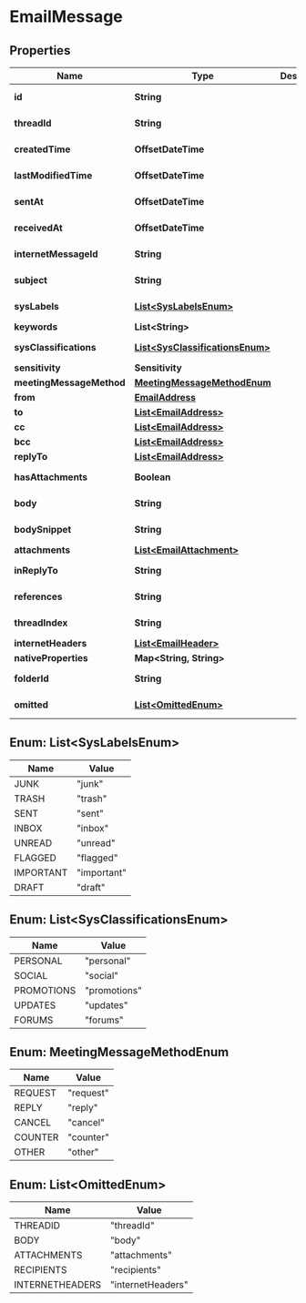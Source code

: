 

# EmailMessage


## Properties

| Name | Type | Description | Notes |
|------------ | ------------- | ------------- | -------------|
|**id** | **String** |  |  [optional] [readonly] |
|**threadId** | **String** |  |  [optional] [readonly] |
|**createdTime** | **OffsetDateTime** |  |  [optional] [readonly] |
|**lastModifiedTime** | **OffsetDateTime** |  |  [optional] [readonly] |
|**sentAt** | **OffsetDateTime** |  |  [optional] [readonly] |
|**receivedAt** | **OffsetDateTime** |  |  [optional] [readonly] |
|**internetMessageId** | **String** |  |  [optional] [readonly] |
|**subject** | **String** |  |  [optional] [readonly] |
|**sysLabels** | [**List&lt;SysLabelsEnum&gt;**](#List&lt;SysLabelsEnum&gt;) |  |  [optional] [readonly] |
|**keywords** | **List&lt;String&gt;** |  |  [optional] |
|**sysClassifications** | [**List&lt;SysClassificationsEnum&gt;**](#List&lt;SysClassificationsEnum&gt;) |  |  [optional] [readonly] |
|**sensitivity** | **Sensitivity** |  |  [optional] |
|**meetingMessageMethod** | [**MeetingMessageMethodEnum**](#MeetingMessageMethodEnum) |  |  [optional] |
|**from** | [**EmailAddress**](EmailAddress.md) |  |  [optional] |
|**to** | [**List&lt;EmailAddress&gt;**](EmailAddress.md) |  |  [optional] |
|**cc** | [**List&lt;EmailAddress&gt;**](EmailAddress.md) |  |  [optional] |
|**bcc** | [**List&lt;EmailAddress&gt;**](EmailAddress.md) |  |  [optional] |
|**replyTo** | [**List&lt;EmailAddress&gt;**](EmailAddress.md) |  |  [optional] |
|**hasAttachments** | **Boolean** |  |  [optional] [readonly] |
|**body** | **String** |  |  [optional] [readonly] |
|**bodySnippet** | **String** |  |  [optional] [readonly] |
|**attachments** | [**List&lt;EmailAttachment&gt;**](EmailAttachment.md) |  |  [optional] |
|**inReplyTo** | **String** |  |  [optional] [readonly] |
|**references** | **String** |  |  [optional] [readonly] |
|**threadIndex** | **String** |  |  [optional] [readonly] |
|**internetHeaders** | [**List&lt;EmailHeader&gt;**](EmailHeader.md) |  |  [optional] |
|**nativeProperties** | **Map&lt;String, String&gt;** |  |  [optional] |
|**folderId** | **String** |  |  [optional] [readonly] |
|**omitted** | [**List&lt;OmittedEnum&gt;**](#List&lt;OmittedEnum&gt;) |  |  [optional] [readonly] |



## Enum: List&lt;SysLabelsEnum&gt;

| Name | Value |
|---- | -----|
| JUNK | &quot;junk&quot; |
| TRASH | &quot;trash&quot; |
| SENT | &quot;sent&quot; |
| INBOX | &quot;inbox&quot; |
| UNREAD | &quot;unread&quot; |
| FLAGGED | &quot;flagged&quot; |
| IMPORTANT | &quot;important&quot; |
| DRAFT | &quot;draft&quot; |



## Enum: List&lt;SysClassificationsEnum&gt;

| Name | Value |
|---- | -----|
| PERSONAL | &quot;personal&quot; |
| SOCIAL | &quot;social&quot; |
| PROMOTIONS | &quot;promotions&quot; |
| UPDATES | &quot;updates&quot; |
| FORUMS | &quot;forums&quot; |



## Enum: MeetingMessageMethodEnum

| Name | Value |
|---- | -----|
| REQUEST | &quot;request&quot; |
| REPLY | &quot;reply&quot; |
| CANCEL | &quot;cancel&quot; |
| COUNTER | &quot;counter&quot; |
| OTHER | &quot;other&quot; |



## Enum: List&lt;OmittedEnum&gt;

| Name | Value |
|---- | -----|
| THREADID | &quot;threadId&quot; |
| BODY | &quot;body&quot; |
| ATTACHMENTS | &quot;attachments&quot; |
| RECIPIENTS | &quot;recipients&quot; |
| INTERNETHEADERS | &quot;internetHeaders&quot; |



